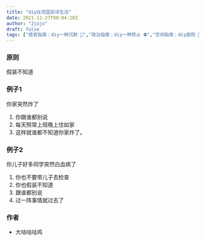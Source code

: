 ```yaml
---
title: "diy在恁国安详生活"
date: 2021-11-27T08:04:20Z
author: "2jojo"
draft: false
tags: ["感官指南：diy一种沉默 🙊","政治指南：diy一种禁止 ⛔️","空间指南：diy医院 🏥","SDGs指南：diy健康福祉","感官指南：diy一种忍耐 🕞","空间指南：diy家屋 🏠","政治指南：diy一种被统治的艺术","diy一种媒体"]
---
```


### 原则
假装不知道

### 例子1

你家突然炸了
1. 你跟谁都别说
2. 每天照常上班晚上住如家
3. 这样就谁都不知道你家炸了。

### 例子2

你儿子好多同学突然白血病了
1. 你也不要带儿子去检查
2. 你也假装不知道
3. 跟谁都别说
3. 过一阵事情就过去了

### 作者
- 大咕咕咕鸡

